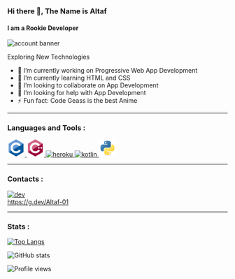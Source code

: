 ### Hi there 👋, The Name is Altaf
#### I am a Rookie Developer
![account banner](https://user-images.githubusercontent.com/91909939/147485779-77e38c95-cb17-43ee-8b81-108a67903a1c.png)

Exploring New Technologies

- 🔭 I’m currently working on Progressive Web App Development 
- 🌱 I’m currently learning HTML and CSS
- 👯 I’m looking to collaborate on App Development 
- 🤔 I’m looking for help with App Development  
- ⚡ Fun fact: Code Geass is the best Anime 

<hr>

<h3 align="left">Languages and Tools :</h3>
<p align="left"> <a href="https://www.cprogramming.com/" target="_blank"> <img src="https://raw.githubusercontent.com/devicons/devicon/master/icons/c/c-original.svg" alt="c" width="40" height="40"/> </a> <a href="https://www.w3schools.com/cpp/" target="_blank"> <img src="https://raw.githubusercontent.com/devicons/devicon/master/icons/cplusplus/cplusplus-original.svg" alt="cplusplus" width="40" height="40"/> </a> <a href="https://heroku.com" target="_blank"> <img src="https://www.vectorlogo.zone/logos/heroku/heroku-icon.svg" alt="heroku" width="40" height="40"/> </a> <a href="https://kotlinlang.org" target="_blank"> <img src="https://www.vectorlogo.zone/logos/kotlinlang/kotlinlang-icon.svg" alt="kotlin" width="40" height="40"/> </a> <a href="https://www.python.org" target="_blank"> <img src="https://raw.githubusercontent.com/devicons/devicon/master/icons/python/python-original.svg" alt="python" width="40" height="40"/> </a> </p>


<hr>

<h3 align="left">Contacts :</h3>

  [<img src='https://cdn.jsdelivr.net/npm/simple-icons@3.0.1/icons/dev-dot-to.svg' alt='dev' height='40'>](https://dev.to/altaf01)  
 https://g.dev/Altaf-01

<hr>

<h3 align="left">Stats :</h3>

[![Top Langs](https://github-readme-stats.vercel.app/api/top-langs/?username=Altaf-01)](https://github.com/anuraghazra/github-readme-stats)

![GitHub stats](https://github-readme-stats.vercel.app/api?username=Altaf-01&show_icons=true&count_private=true)  

![Profile views](https://gpvc.arturio.dev/Altaf-01)  

<!---
Altaf-01/Altaf-01 is a ✨ special ✨ repository because its `README.md` (this file) appears on your GitHub profile.
You can click the Preview link to take a look at your changes.
--->
